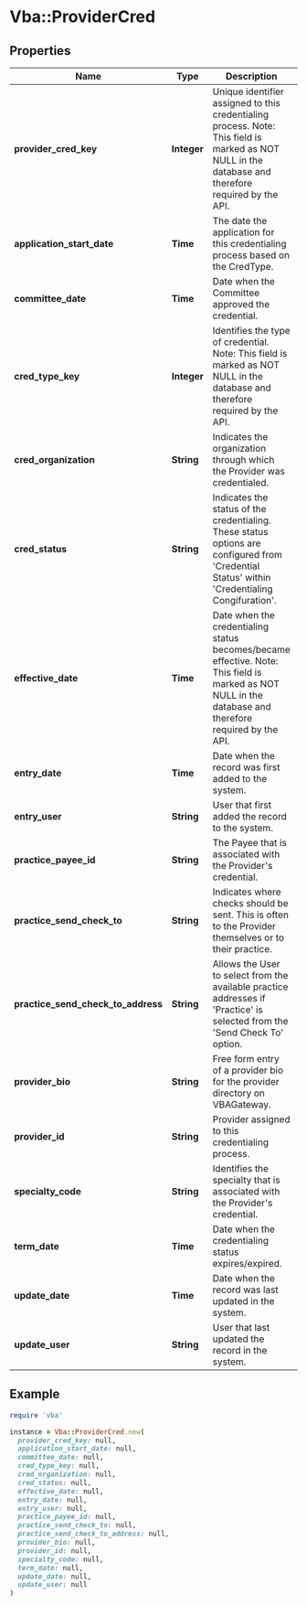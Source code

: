 # Vba::ProviderCred

## Properties

| Name | Type | Description | Notes |
| ---- | ---- | ----------- | ----- |
| **provider_cred_key** | **Integer** | Unique identifier assigned to this credentialing process. Note: This field is marked as NOT NULL in the database and therefore required by the API. |  |
| **application_start_date** | **Time** | The date the application for this credentialing process based on the CredType. | [optional] |
| **committee_date** | **Time** | Date when the Committee approved the credential. | [optional] |
| **cred_type_key** | **Integer** | Identifies the type of credential. Note: This field is marked as NOT NULL in the database and therefore required by the API. |  |
| **cred_organization** | **String** | Indicates the organization through which the Provider was credentialed. | [optional] |
| **cred_status** | **String** | Indicates the status of the credentialing. These status options are configured from &#39;Credential Status&#39; within &#39;Credentialing Congifuration&#39;. | [optional] |
| **effective_date** | **Time** | Date when the credentialing status becomes/became effective. Note: This field is marked as NOT NULL in the database and therefore required by the API. |  |
| **entry_date** | **Time** | Date when the record was first added to the system. | [optional] |
| **entry_user** | **String** | User that first added the record to the system. | [optional] |
| **practice_payee_id** | **String** | The Payee that is associated with the Provider&#39;s credential. | [optional] |
| **practice_send_check_to** | **String** | Indicates where checks should be sent. This is often to the Provider themselves or to their practice. | [optional] |
| **practice_send_check_to_address** | **String** | Allows the User to select from the available practice addresses if &#39;Practice&#39; is selected from the &#39;Send Check To&#39; option. | [optional] |
| **provider_bio** | **String** | Free form entry of a provider bio for the provider directory on VBAGateway. | [optional] |
| **provider_id** | **String** | Provider assigned to this credentialing process. |  |
| **specialty_code** | **String** | Identifies the specialty that is associated with the Provider&#39;s credential. | [optional] |
| **term_date** | **Time** | Date when the credentialing status expires/expired. | [optional] |
| **update_date** | **Time** | Date when the record was last updated in the system. | [optional] |
| **update_user** | **String** | User that last updated the record in the system. | [optional] |

## Example

```ruby
require 'vba'

instance = Vba::ProviderCred.new(
  provider_cred_key: null,
  application_start_date: null,
  committee_date: null,
  cred_type_key: null,
  cred_organization: null,
  cred_status: null,
  effective_date: null,
  entry_date: null,
  entry_user: null,
  practice_payee_id: null,
  practice_send_check_to: null,
  practice_send_check_to_address: null,
  provider_bio: null,
  provider_id: null,
  specialty_code: null,
  term_date: null,
  update_date: null,
  update_user: null
)
```

